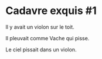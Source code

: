 # Cadavre exquis #1

Il y avait un violon sur le toit.

Il pleuvait comme Vache qui pisse.

Le ciel pissait dans un violon.
